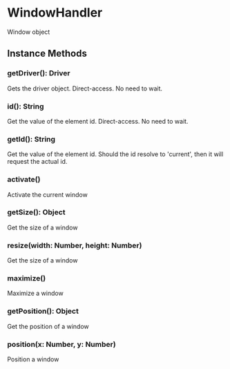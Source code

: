 # WindowHandler

Window object

## Instance Methods

### getDriver(): Driver

Gets the driver object.
Direct-access. No need to wait.

### id(): String

Get the value of the element id.
Direct-access. No need to wait.

### getId(): String

Get the value of the element id.
Should the id resolve to 'current', then it will request the actual id.

### activate()

Activate the current window

### getSize(): Object

Get the size of a window

### resize(width: Number, height: Number)

Get the size of a window

### maximize()

Maximize a window

### getPosition(): Object

Get the position of a window

### position(x: Number, y: Number)

Position a window
